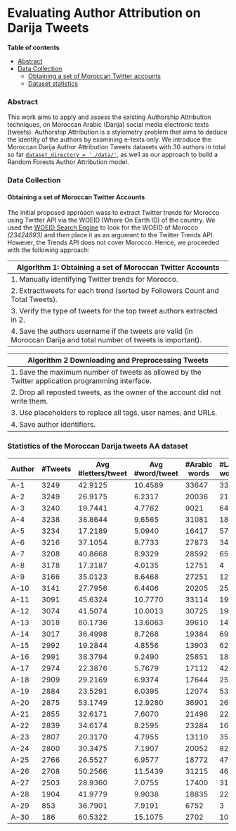 <!-- <img src="./images/logo-csum6p.png" width="30%"> -->

# Evaluating Author Attribution on Darija Tweets

__Table of contents__
* [Abstract](#abstract)
* [Data Collection](#data-collection)
  * [Obtaining a set of Moroccan Twitter accounts](#obtaining-a-set-of-moroccan-twitter-accounts)
  * [Dataset statistics](#statistics-of-the-moroccan-darija-tweets-aa-dataset)

### Abstract
This work aims to apply and assess the existing Authorship Attribution techniques, on Moroccan Arabic (Darija) social media electronic texts (tweets). Authorship Attribution is a stylometry problem that aims to deduce the identity of the authors by examining e-texts only. 
We introduce the Moroccan Darija Author Attribution Tweets datasets with 30 authors in total so far [`dataset_directory = './data/'`](https://github.com/nainiayoub/evaluating-aa-on-darija-tweets/tree/main/data), as well as our approach to build a Random Forests Author Attribution model.

### Data Collection
#### Obtaining a set of Moroccan Twitter Accounts
The initial proposed approach wass to extract Twitter trends for Morocco using Twitter API via the WOEID (Where On Earth ID) of the country. We used the [WOEID Search Engine](https://www.woeids.com/) to look for the WOEID of Morocco _(23424893)_ and then place it as an argument to the Twitter Trends API. However, the Trends API does not cover Morocco. Hence, we proceeded with the following approach:

| Algorithm 1: Obtaining a set of Moroccan Twitter Accounts                                                          |
|--------------------------------------------------------------------------------------------------------------------|
|1. Manually identifying Twitter trends for Morocco.                                                                 |
|2. Extracttweets for each trend (sorted by Followers Count and Total Tweets).                                       |
|3. Verify the type of tweets for the top tweet authors extracted in 2.                                              | 
|4. Save the authors username if the tweets are valid (in Moroccan Darija and total number of tweets is important).  |                        


| Algorithm 2 Downloading and Preprocessing Tweets                                                 |
|--------------------------------------------------------------------------------------------------|
|1. Save the maximum number of tweets as allowed by the Twitter application programming interface. |
|2. Drop all reposted tweets, as the owner of the account did not write them.                      |
|3. Use placeholders to replace all tags, user names, and URLs.                                    |
|4. Save author identiﬁers.                                                                        |

### Statistics of the Moroccan Darija tweets AA dataset

| Author | \#Tweets | Avg \#letters/tweet | Avg \#word/tweet | \#Arabic words | \#Latin words | \%Latin words |
|--------|----------|---------------------|------------------|----------------|---------------|---------------|
| A-1    | 3249     | 42.9125             | 10.4589          | 33647          | 334           | 0.9829\%      |
| A-2    | 3249     | 26.9175             | 6.2317           | 20036          | 211           | 1.0421\%      |
| A-3    | 3240     | 19.7441             | 4.7762           | 9021           | 6454          | 41.7059\%     |
| A-4    | 3238     | 38.8644             | 9.6565           | 31081          | 187           | 0.5980\%      |
| A-5    | 3234     | 17.2189             | 5.0940           | 16417          | 57            | 0.3460\%      |
| A-6    | 3216     | 37.1054             | 8.7733           | 27873          | 342           | 1.2121\%      |
| A-7    | 3208     | 40.8668             | 8.9329           | 28592          | 65            | 0.2268\%      |
| A-8    | 3178     | 17.3187             | 4.0135           | 12751          | 4             | 0.0313\%      |
| A-9    | 3166     | 35.0123             | 8.6468           | 27251          | 125           | 0.4566\%      |
| A-10   | 3141     | 27.7956             | 6.4406           | 20205          | 25            | 0.1235\%      |
| A-11   | 3091     | 45.6324             | 10.7770          | 33114          | 198           | 0.5943\%      |
| A-12   | 3074     | 41.5074             | 10.0013          | 30725          | 19            | 0.0618\%      |
| A-13   | 3018     | 60.1736             | 13.6063          | 39610          | 1454          | 3.5408\%      |
| A-14   | 3017     | 36.4998             | 8.7268           | 19384          | 6945          | 26.3777\%     |
| A-15   | 2992     | 19.2844             | 4.8556           | 13903          | 625           | 4.3020\%      |
| A-16   | 2991     | 38.3794             | 9.2490           | 25851          | 1813          | 6.5536\%      |
| A-17   | 2974     | 22.3876             | 5.7679           | 17112          | 42            | 0.2448\%      |
| A-18   | 2909     | 29.2169             | 6.9374           | 17644          | 2537          | 12.5712\%     |
| A-19   | 2884     | 23.5291             | 6.0395           | 12074          | 5344          | 30.6809\%     |
| A-20   | 2875     | 53.1749             | 12.9280          | 36901          | 267           | 0.7183\%      |
| A-21   | 2855     | 32.6171             | 7.6070           | 21496          | 222           | 1.0221\%      |
| A-22   | 2839     | 34.6174             | 8.2595           | 23284          | 165           | 0.7036\%      |
| A-23   | 2807     | 20.3170             | 4.7955           | 13110          | 351           | 2.6075\%      |
| A-24   | 2800     | 30.3475             | 7.1907           | 20052          | 82            | 0.4072\%      |
| A-25   | 2766     | 26.5527             | 6.9577           | 18772          | 473           | 2.4577\%      |
| A-26   | 2708     | 50.2566             | 11.5439          | 31215          | 46            | 0.1471\%      |
| A-27   | 2503     | 28.9360             | 7.0755           | 17400          | 310           | 1.7504\%      |
| A-28   | 1904     | 41.9779             | 9.9038           | 18835          | 22            | 0.1166\%      |
| A-29   | 853      | 36.7901             | 7.9191           | 6752           | 3             | 0.0444\%      |
| A-30   | 186      | 60.5322             | 15.1075          | 2702           | 108           | 3.8434\%      |

